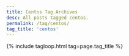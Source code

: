 ```yaml
---
title: Centos Tag Archives
desc: All posts tagged centos.
permalink: /tag/centos/
tag_title: 'centos'
---
```

{% include tagloop.html tag=page.tag_title %}